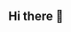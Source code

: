 ## Hi there 👋

<!--
**Ayanda01/Ayanda01** is a ✨ _special_ ✨ repository because its `README.md` (this file) appears on your GitHub profile.

Here are some ideas to get you started:

- 🔭 I’m currently working on Software Development Fundamentals at CodeSpace
- 🌱 I’m currently learning CSS,HTML,and Javascript
- 👯 I’m looking to collaborate on web development projects 
- 🤔 I’m looking for help with web development projects involving HTML, CSS, and JavaScript
- 💬 Ask me about my experience with HTML, CSS, and JavaScript, or how I can contribute to a collaborative project with strong people management skills
- 📫 How to reach me You can contact me via email at thingolenkosazananyandeni01@gmail.com, or connect with me on LinkedIn at https://www.linkedin.com/feed/
- 😄 Pronouns:She/Her
- ⚡ Fun fact:I once built a fully functional web app from scratch in a single weekend just to see if I could do it—turns out, I can!


